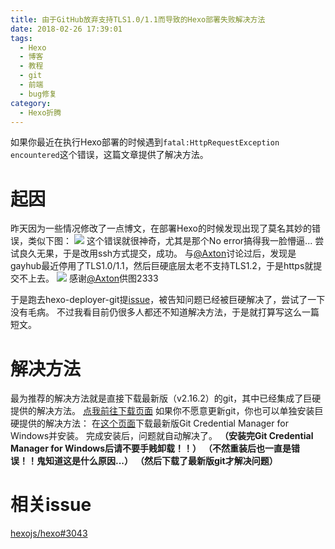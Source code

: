 ```yaml
---
title: 由于GitHub放弃支持TLS1.0/1.1而导致的Hexo部署失败解决方法
date: 2018-02-26 17:39:01
tags:
  - Hexo
  - 博客
  - 教程
  - git
  - 前端
  - bug修复
category:
  - Hexo折腾
---
```


如果你最近在执行Hexo部署的时候遇到`fatal:HttpRequestException encountered`这个错误，这篇文章提供了解决方法。
<!--more-->

# 起因
昨天因为一些情况修改了一点博文，在部署Hexo的时候发现出现了莫名其妙的错误，类似下图：
![](https://lc-cqha0xyi.cn-n1.lcfile.com/b2305520feaebfc8b13c.jpg)
这个错误就很神奇，尤其是那个No error搞得我一脸懵逼...
尝试良久无果，于是改用ssh方式提交，成功。
与[@Axton](https://github.com/yrccondor)讨论过后，发现是gayhub最近停用了TLS1.0/1.1，然后巨硬底层太老不支持TLS1.2，于是https就提交不上去。
![](https://lc-cqha0xyi.cn-n1.lcfile.com/706f25c065aece1e0041.jpg)
感谢[@Axton](https://github.com/yrccondor)供图2333

于是跑去hexo-deployer-git提[issue](https://github.com/hexojs/hexo-deployer-git/issues/102)，被告知问题已经被巨硬解决了，尝试了一下没有毛病。
不过我看目前仍很多人都还不知道解决方法，于是就打算写这么一篇短文。

# 解决方法
最为推荐的解决方法就是直接下载最新版（v2.16.2）的git，其中已经集成了巨硬提供的解决方法。
[点我前往下载页面](https://git-scm.com/download/)
如果你不愿意更新git，你也可以单独安装巨硬提供的解决方法：
在[这个页面](https://github.com/Microsoft/Git-Credential-Manager-for-Windows/releases/)下载最新版Git Credential Manager for Windows并安装。
完成安装后，问题就自动解决了。
**（安装完Git Credential Manager for Windows后请不要手贱卸载！！）**
**（不然重装后也一直是错误！！鬼知道这是什么原因...）**
**（然后下载了最新版git才解决问题）**

# 相关issue
[hexojs/hexo#3043](https://github.com/hexojs/hexo/issues/3043)